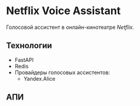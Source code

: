 # Netflix Voice Assistant
Голосовой ассистент в онлайн-кинотеатре _Netflix_.

## Технологии
- FastAPI
- Redis
- Провайдеры голосовых ассистентов:
  - Yandex.Alice

## АПИ
